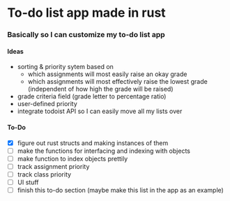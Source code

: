 # To-do list app made in rust

### Basically so I can customize my to-do list app

#### Ideas

- sorting & priority sytem based on
  - which assignments will most easily raise an okay grade
  - which assignments will most effectively raise the lowest grade (independent of how high the grade will be raised)
- grade criteria field (grade letter to percentage ratio)
- user-defined priority
- integrate todoist API so I can easily move all my lists over 

#### To-Do

- [x] figure out rust structs and making instances of them
- [ ] make the functions for interfacing and indexing with objects
- [ ] make function to index objects prettily
- [ ] track assignment priority
- [ ] track class priority
- [ ] UI stuff
- [ ] finish this to-do section (maybe make this list in the app as an example)
